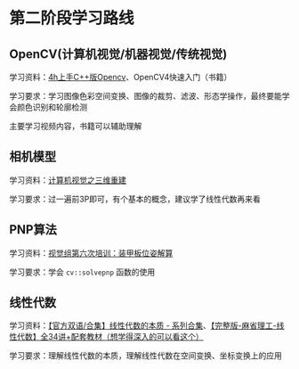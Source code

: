 # 第二阶段学习路线

## OpenCV(计算机视觉/机器视觉/传统视觉)

学习资料：[4h上手C++版Opencv](https://www.bilibili.com/video/BV11A411T7rL)、OpenCV4快速入门（书籍）

学习要求：学习图像色彩空间变换、图像的裁剪、滤波、形态学操作，最终要能学会颜色识别和轮廓检测

主要学习视频内容，书籍可以辅助理解

## 相机模型

学习资料：[计算机视觉之三维重建](https://www.bilibili.com/video/BV1mT4y1o7Q2)

学习要求：过一遍前3P即可，有个基本的概念，建议学了线性代数再来看

## PNP算法

学习资料：[视觉组第六次培训：装甲板位姿解算](https://www.bilibili.com/video/BV1dw411B7Bz)

学习要求：学会 `cv::solvepnp` 函数的使用

## 线性代数

学习资料：[【官方双语/合集】线性代数的本质 - 系列合集](https://www.bilibili.com/video/BV1ys411472E)、[【完整版-麻省理工-线性代数】全34讲+配套教材（想学得深入的可以看这个）](https://www.bilibili.com/video/BV1ix411f7Yp)

学习要求：理解线性代数的本质，理解线性代数在空间变换、坐标变换上的应用
